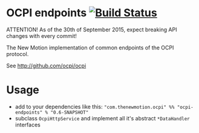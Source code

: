 # OCPI endpoints [![Build Status](https://travis-ci.org/thenewmotion/ocpi-endpoints.png?branch=master)](https://travis-ci.org/thenewmotion/ocpi-endpoints)

ATTENTION! As of the 30th of September 2015, expect breaking API changes with every commit!


The New Motion implementation of common endpoints of the OCPI protocol.

See http://github.com/ocpi/ocpi

# Usage
* add to your dependencies like this:
`"com.thenewmotion.ocpi" %% "ocpi-endpoints" % "0.6-SNAPSHOT"`
* subclass `OcpiHttpService` and implement all it's abstract `*DataHandler` interfaces 


